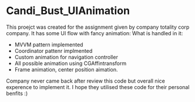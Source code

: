 # Candi_Bust_UIAnimation
This proejct was created for the assignment given by company totality corp company. It has some UI flow with fancy animation:
What is handled in it:
  - MVVM pattern implemented
  - Coordinator pattenr implmented
  - Custom animation for navigation controller
  - All possible animation using CGAffintransform
  - Frame animation, center position aimation.

Company never came back after review this code but overall nice experence to implement it. I hope they utilised these code for their personal benfits :)

